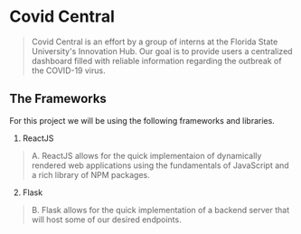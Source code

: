 # Covid Central 

> Covid Central is an effort by a group of interns at the Florida State University's Innovation Hub. Our goal is to provide users a centralized dashboard filled with reliable information regarding the outbreak of the COVID-19 virus.

## The Frameworks

For this project we will be using the following frameworks and libraries.
1. ReactJS 
> A. ReactJS allows for the quick implementaion of dynamically rendered web applications using the fundamentals of JavaScript and a rich library of NPM packages.
2. Flask
> B. Flask allows for the quick implementation of a backend server that will host some of our desired endpoints.

